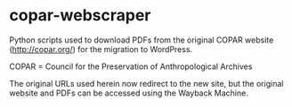# copar-webscraper
 Python scripts used to download PDFs from the original COPAR website (http://copar.org/) for the migration to WordPress.  

 COPAR = Council for the Preservation of Anthropological Archives

 The original URLs used herein now redirect to the new site, but the original website and PDFs can be accessed using the Wayback Machine.
